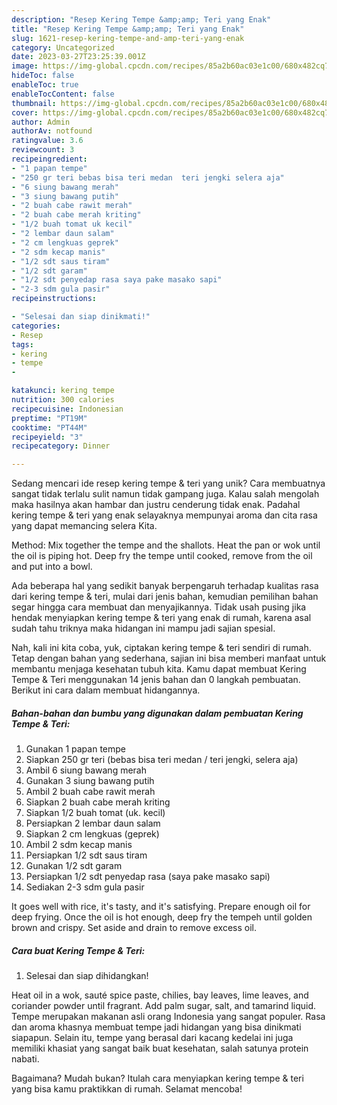 ```yaml
---
description: "Resep Kering Tempe &amp;amp; Teri yang Enak"
title: "Resep Kering Tempe &amp;amp; Teri yang Enak"
slug: 1621-resep-kering-tempe-and-amp-teri-yang-enak
category: Uncategorized
date: 2023-03-27T23:25:39.001Z
image: https://img-global.cpcdn.com/recipes/85a2b60ac03e1c00/680x482cq70/kering-tempe-teri-foto-resep-utama.jpg
hideToc: false
enableToc: true
enableTocContent: false
thumbnail: https://img-global.cpcdn.com/recipes/85a2b60ac03e1c00/680x482cq70/kering-tempe-teri-foto-resep-utama.jpg
cover: https://img-global.cpcdn.com/recipes/85a2b60ac03e1c00/680x482cq70/kering-tempe-teri-foto-resep-utama.jpg
author: Admin
authorAv: notfound
ratingvalue: 3.6
reviewcount: 3
recipeingredient:
- "1 papan tempe"
- "250 gr teri bebas bisa teri medan  teri jengki selera aja"
- "6 siung bawang merah"
- "3 siung bawang putih"
- "2 buah cabe rawit merah"
- "2 buah cabe merah kriting"
- "1/2 buah tomat uk kecil"
- "2 lembar daun salam"
- "2 cm lengkuas geprek"
- "2 sdm kecap manis"
- "1/2 sdt saus tiram"
- "1/2 sdt garam"
- "1/2 sdt penyedap rasa saya pake masako sapi"
- "2-3 sdm gula pasir"
recipeinstructions:

- "Selesai dan siap dinikmati!"
categories:
- Resep
tags:
- kering
- tempe
- 

katakunci: kering tempe  
nutrition: 300 calories
recipecuisine: Indonesian
preptime: "PT19M"
cooktime: "PT44M"
recipeyield: "3"
recipecategory: Dinner

---
```





Sedang mencari ide resep kering tempe &amp; teri yang unik? Cara membuatnya sangat tidak terlalu sulit namun tidak gampang juga. Kalau salah mengolah maka hasilnya akan hambar dan justru cenderung tidak enak. Padahal kering tempe &amp; teri yang enak selayaknya mempunyai aroma dan cita rasa yang dapat memancing selera Kita.





Method: Mix together the tempe and the shallots. Heat the pan or wok until the oil is piping hot. Deep fry the tempe until cooked, remove from the oil and put into a bowl.

Ada beberapa hal yang sedikit banyak berpengaruh terhadap kualitas rasa dari kering tempe &amp; teri, mulai dari jenis bahan, kemudian pemilihan bahan segar hingga cara membuat dan menyajikannya. Tidak usah pusing jika hendak menyiapkan kering tempe &amp; teri yang enak di rumah, karena asal sudah tahu triknya maka hidangan ini mampu jadi sajian spesial.






Nah, kali ini kita coba, yuk, ciptakan kering tempe &amp; teri sendiri di rumah. Tetap dengan bahan yang sederhana, sajian ini bisa memberi manfaat untuk membantu menjaga kesehatan tubuh kita. Kamu dapat membuat Kering Tempe &amp; Teri menggunakan 14 jenis bahan dan 0 langkah pembuatan. Berikut ini cara dalam membuat hidangannya.

<!--inarticleads1-->

##### Bahan-bahan dan bumbu yang digunakan dalam pembuatan Kering Tempe &amp; Teri:

1. Gunakan 1 papan tempe
1. Siapkan 250 gr teri (bebas bisa teri medan / teri jengki, selera aja)
1. Ambil 6 siung bawang merah
1. Gunakan 3 siung bawang putih
1. Ambil 2 buah cabe rawit merah
1. Siapkan 2 buah cabe merah kriting
1. Siapkan 1/2 buah tomat (uk. kecil)
1. Persiapkan 2 lembar daun salam
1. Siapkan 2 cm lengkuas (geprek)
1. Ambil 2 sdm kecap manis
1. Persiapkan 1/2 sdt saus tiram
1. Gunakan 1/2 sdt garam
1. Persiapkan 1/2 sdt penyedap rasa (saya pake masako sapi)
1. Sediakan 2-3 sdm gula pasir


It goes well with rice, it&#39;s tasty, and it&#39;s satisfying. Prepare enough oil for deep frying. Once the oil is hot enough, deep fry the tempeh until golden brown and crispy. Set aside and drain to remove excess oil. 

<!--inarticleads2-->

##### Cara buat Kering Tempe &amp; Teri:


1. Selesai dan siap dihidangkan!

Heat oil in a wok, sauté spice paste, chilies, bay leaves, lime leaves, and coriander powder until fragrant. Add palm sugar, salt, and tamarind liquid. Tempe merupakan makanan asli orang Indonesia yang sangat populer. Rasa dan aroma khasnya membuat tempe jadi hidangan yang bisa dinikmati siapapun. Selain itu, tempe yang berasal dari kacang kedelai ini juga memiliki khasiat yang sangat baik buat kesehatan, salah satunya protein nabati. 

Bagaimana? Mudah bukan? Itulah cara menyiapkan kering tempe &amp; teri yang bisa kamu praktikkan di rumah. Selamat mencoba!
